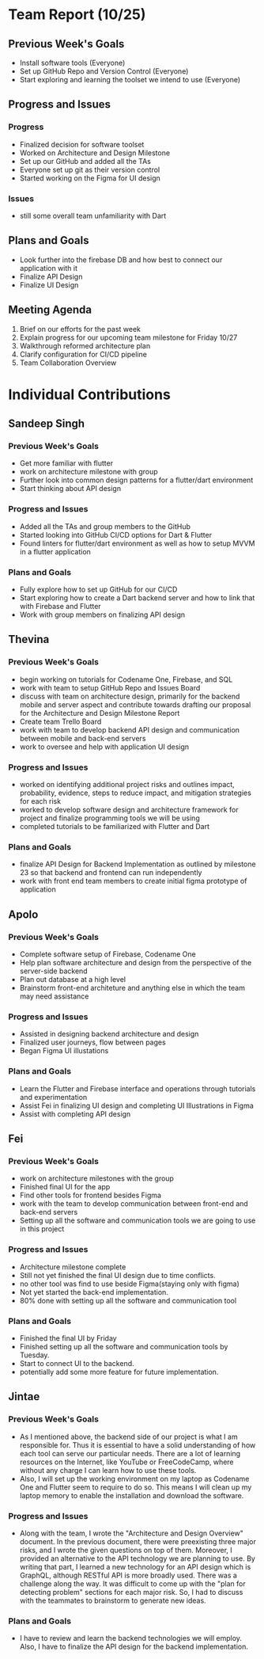 # Team Report (10/25)

## Previous Week's Goals

- Install software tools (Everyone)
- Set up GitHub Repo and Version Control (Everyone)
- Start exploring and learning the toolset we intend to use (Everyone)

## Progress and Issues

### Progress

- Finalized decision for software toolset
- Worked on Architecture and Design Milestone
- Set up our GitHub and added all the TAs
- Everyone set up git as their version control
- Started working on the Figma for UI design

### Issues

- still some overall team unfamiliarity with Dart

## Plans and Goals

- Look further into the firebase DB and how best to connect our application with it
- Finalize API Design
- Finalize UI Design

## Meeting Agenda

1. Brief on our efforts for the past week
2. Explain progress for our upcoming team milestone for Friday 10/27
3. Walkthrough reformed architecture plan
4. Clarify configuration for CI/CD pipeline
5. Team Collaboration Overview

# Individual Contributions

## Sandeep Singh

### Previous Week's Goals

- Get more familiar with flutter
- work on architecture milestone with group
- Further look into common design patterns for a flutter/dart environment
- Start thinking about API design

### Progress and Issues

- Added all the TAs and group members to the GitHub
- Started looking into GitHub CI/CD options for Dart & Flutter
- Found linters for flutter/dart environment as well as how to setup MVVM in a flutter application

### Plans and Goals

- Fully explore how to set up GitHub for our CI/CD
- Start exploring how to create a Dart backend server and how to link that with Firebase and Flutter
- Work with group members on finalizing API design

## Thevina

### Previous Week's Goals

- begin working on tutorials for Codename One, Firebase, and SQL
- work with team to setup GitHub Repo and Issues Board
- discuss with team on architecture design, primarily for the backend mobile and server aspect and contribute towards drafting our proposal for the Architecture and Design Milestone Report
- Create team Trello Board
- work with team to develop backend API design and communication between mobile and back-end servers
- work to oversee and help with application UI design

### Progress and Issues

- worked on identifying additional project risks and outlines impact, probability, evidence, steps to reduce impact, and mitigation strategies for each risk
- worked to develop software design and architecture framework for project and finalize programming tools we will be using
- completed tutorials to be familiarized with Flutter and Dart

### Plans and Goals

- finalize API Design for Backend Implementation as outlined by milestone 23 so that backend and frontend can run independently
- work with front end team members to create initial figma prototype of application

## Apolo

### Previous Week's Goals

- Complete software setup of Firebase, Codename One
- Help plan software architecture and design from the perspective of the server-side backend
- Plan out database at a high level
- Brainstorm front-end architeture and anything else in which the team may need assistance

### Progress and Issues

- Assisted in designing backend architecture and design
- Finalized user journeys, flow between pages
- Began Figma UI illustations

### Plans and Goals

- Learn the Flutter and Firebase interface and operations through tutorials and experimentation
- Assist Fei in finalizing UI design and completing UI Illustrations in Figma
- Assist with completing API design

## Fei

### Previous Week's Goals

- work on architecture milestones with the group
- Finished final UI for the app
- Find other tools for frontend besides Figma
- work with the team to develop communication between front-end and back-end servers
- Setting up all the software and communication tools we are going to use in this project

### Progress and Issues

- Architecture milestone complete
- Still not yet finished the final UI design due to time conflicts.
- no other tool was find to use beside Figma(staying only with figma)
- Not yet started the back-end implementation.
- 80% done with setting up all the software and communication tool

### Plans and Goals

- Finished the final UI by Friday
- Finished setting up all the software and communication tools by Tuesday.
- Start to connect UI to the backend.
- potentially add some more feature for future implementation.

## Jintae

### Previous Week's Goals

- As I mentioned above, the backend side of our project is what I am responsible for. Thus it is essential to have a solid understanding of how each tool can serve our particular needs. There are a lot of learning resources on the Internet, like YouTube or FreeCodeCamp, where without any charge I can learn how to use these tools.
- Also, I will set up the working environment on my laptop as Codename One and Flutter seem to require to do so. This means I will clean up my laptop memory to enable the installation and download the software.

### Progress and Issues

- Along with the team, I wrote the "Architecture and Design Overview" document. In the previous document, there were preexisting three major risks, and I wrote the given questions on top of them. Moreover, I provided an alternative to the API technology we are planning to use. By writing that part, I learned a new technology for an API design which is GraphQL, although RESTful API is more broadly used.
There was a challenge along the way. It was difficult to come up with the "plan for detecting problem" sections for each major risk. So, I had to discuss with the teammates to brainstorm to generate new ideas.

### Plans and Goals

- I have to review and learn the backend technologies we will employ. Also, I have to finalize the API design for the backend implementation.
